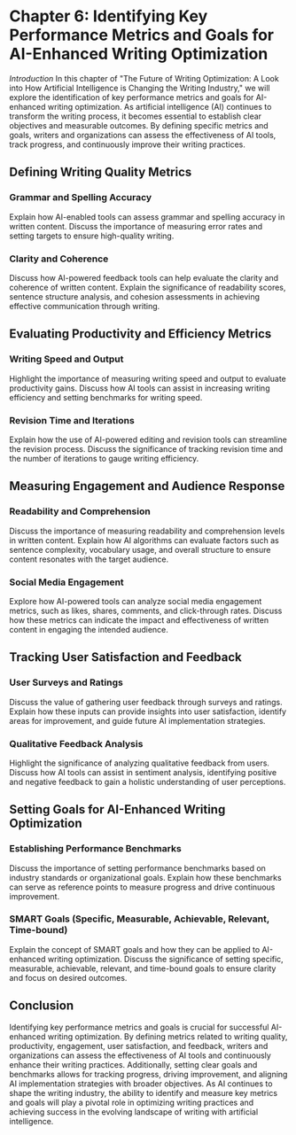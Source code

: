 Chapter 6: Identifying Key Performance Metrics and Goals for AI-Enhanced Writing Optimization
=============================================================================================

*Introduction* In this chapter of "The Future of Writing Optimization: A Look into How Artificial Intelligence is Changing the Writing Industry," we will explore the identification of key performance metrics and goals for AI-enhanced writing optimization. As artificial intelligence (AI) continues to transform the writing process, it becomes essential to establish clear objectives and measurable outcomes. By defining specific metrics and goals, writers and organizations can assess the effectiveness of AI tools, track progress, and continuously improve their writing practices.

Defining Writing Quality Metrics
--------------------------------

### Grammar and Spelling Accuracy

Explain how AI-enabled tools can assess grammar and spelling accuracy in written content. Discuss the importance of measuring error rates and setting targets to ensure high-quality writing.

### Clarity and Coherence

Discuss how AI-powered feedback tools can help evaluate the clarity and coherence of written content. Explain the significance of readability scores, sentence structure analysis, and cohesion assessments in achieving effective communication through writing.

Evaluating Productivity and Efficiency Metrics
----------------------------------------------

### Writing Speed and Output

Highlight the importance of measuring writing speed and output to evaluate productivity gains. Discuss how AI tools can assist in increasing writing efficiency and setting benchmarks for writing speed.

### Revision Time and Iterations

Explain how the use of AI-powered editing and revision tools can streamline the revision process. Discuss the significance of tracking revision time and the number of iterations to gauge writing efficiency.

Measuring Engagement and Audience Response
------------------------------------------

### Readability and Comprehension

Discuss the importance of measuring readability and comprehension levels in written content. Explain how AI algorithms can evaluate factors such as sentence complexity, vocabulary usage, and overall structure to ensure content resonates with the target audience.

### Social Media Engagement

Explore how AI-powered tools can analyze social media engagement metrics, such as likes, shares, comments, and click-through rates. Discuss how these metrics can indicate the impact and effectiveness of written content in engaging the intended audience.

Tracking User Satisfaction and Feedback
---------------------------------------

### User Surveys and Ratings

Discuss the value of gathering user feedback through surveys and ratings. Explain how these inputs can provide insights into user satisfaction, identify areas for improvement, and guide future AI implementation strategies.

### Qualitative Feedback Analysis

Highlight the significance of analyzing qualitative feedback from users. Discuss how AI tools can assist in sentiment analysis, identifying positive and negative feedback to gain a holistic understanding of user perceptions.

Setting Goals for AI-Enhanced Writing Optimization
--------------------------------------------------

### Establishing Performance Benchmarks

Discuss the importance of setting performance benchmarks based on industry standards or organizational goals. Explain how these benchmarks can serve as reference points to measure progress and drive continuous improvement.

### SMART Goals (Specific, Measurable, Achievable, Relevant, Time-bound)

Explain the concept of SMART goals and how they can be applied to AI-enhanced writing optimization. Discuss the significance of setting specific, measurable, achievable, relevant, and time-bound goals to ensure clarity and focus on desired outcomes.

Conclusion
----------

Identifying key performance metrics and goals is crucial for successful AI-enhanced writing optimization. By defining metrics related to writing quality, productivity, engagement, user satisfaction, and feedback, writers and organizations can assess the effectiveness of AI tools and continuously enhance their writing practices. Additionally, setting clear goals and benchmarks allows for tracking progress, driving improvement, and aligning AI implementation strategies with broader objectives. As AI continues to shape the writing industry, the ability to identify and measure key metrics and goals will play a pivotal role in optimizing writing practices and achieving success in the evolving landscape of writing with artificial intelligence.
